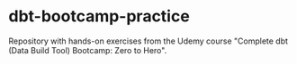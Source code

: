 # dbt-bootcamp-practice
Repository with hands-on exercises from the Udemy course "Complete dbt (Data Build Tool) Bootcamp: Zero to Hero".
